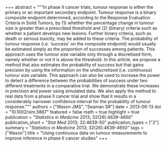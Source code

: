 +++
abstract = """In phase II cancer trials, tumour response is either the primary or an important secondary endpoint. Tumour response is a binary composite endpoint determined, according to the Response Evaluation Criteria in Solid Tumors, by (1) whether the percentage change in tumour size is greater than a prescribed threshold and (2) (binary) criteria such as whether a patient develops new lesions. Further binary criteria, such as death or serious toxicity, may be added to these criteria. The probability of tumour response (i.e. ‘success' on the composite endpoint) would usually be estimated simply as the proportion of successes among patients. This approach uses the tumour size variable only through a discretised form, namely whether or not it is above the threshold. In this article, we propose a method that also estimates the probability of success but that gains precision by using the information on the undiscretised (i.e. continuous) tumour size variable. This approach can also be used to increase the power to detect a difference between the probabilities of success under two different treatments in a comparative trial. We demonstrate these increases in precision and power using simulated data. We also apply the method to real data from a phase II cancer trial and show that it results in a considerably narrower confidence interval for the probability of tumour response."""
authors = ["Wason JMS", "Seaman SR"]
date = 2013-06-13
doi = "10.1002/sim.5867"
featured = false
math = true
highlight = true
publication = "*Statistics in Medicine* 2013; 32(26):4639-4650"
publication_short = "*Stat Med* 2013; 32:4639-50"
publication_types = ["2"]
summary = "*Statistics in Medicine* 2013; 32(26):4639-4650"
tags = ["Wason"]
title = "Using continuous data on tumour measurements to improve inference in phase II cancer studies"
+++
